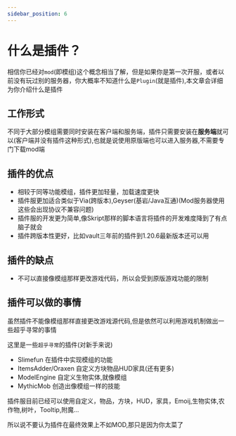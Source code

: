 ```yaml
---
sidebar_position: 6
---
```


# 什么是插件？

相信你已经对`mod`(即模组)这个概念相当了解，但是如果你是第一次开服，或者以前没有玩过别的服务器，你大概率不知道什么是`Plugin`(就是插件),本文章会详细为你介绍什么是插件

## 工作形式

不同于大部分模组需要同时安装在客户端和服务端，插件只需要安装在**服务端**就可以(客户端并没有插件这种形式),也就是说使用原版端也可以进入服务器,不需要专门下载mod端

## 插件的优点

* 相较于同等功能模组，插件更加轻量，加载速度更快
* 插件服更加适合类似于Via(跨版本),Geyser(基岩/Java互通)(Mod服务器使用这些会出现协议不兼容问题)
* 插件服的开发更为简单,像Skript那样的脚本语言将插件的开发难度降到了有点脑子就会
* 插件跨版本性更好，比如vault三年前的插件到1.20.6最新版本还可以用

## 插件的缺点

* 不可以直接像模组那样更改游戏代码，所以会受到原版游戏功能的限制

## 插件可以做的事情

虽然插件不能像模组那样直接更改游戏源代码,但是依然可以利用游戏机制做出一些超乎寻常的事情

这里是一些`超乎寻常`的插件(对新手来说)

* Slimefun 在插件中实现模组的功能
* ItemsAdder/Oraxen 自定义方块物品HUD家具(还有更多)
* ModelEngine 自定义生物实体,就像模组
* MythicMob 创造出像模组一样的技能

插件服目前已经可以使用自定义，物品，方块，HUD，家具，Emoij,生物实体,农作物,树叶，Tooltip,附魔...

所以说不要认为插件在最终效果上不如MOD,那只是因为你太菜了
